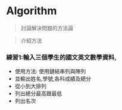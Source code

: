 # Algorithm
> 討論解決問題的方法論

> 介紹方法

### 練習1:輸入三個學生的國文英文數學資料,
  - 使用方法: 使用鏈結串列與陣列
  - 並輸出姓名,學號,各科成績及總分
  - 從小到大排列
  - 列出總分最高跟最低
  - 列出名次
    
